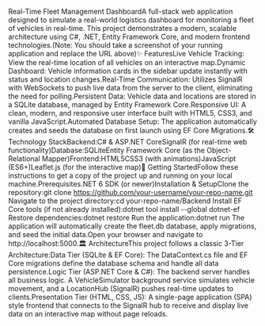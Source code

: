 Real-Time Fleet Management DashboardA full-stack web application designed to simulate a real-world logistics dashboard for monitoring a fleet of vehicles in real-time. This project demonstrates a modern, scalable architecture using C#, .NET, Entity Framework Core, and modern frontend technologies.(Note: You should take a screenshot of your running application and replace the URL above)✨ FeaturesLive Vehicle Tracking: View the real-time location of all vehicles on an interactive map.Dynamic Dashboard: Vehicle information cards in the sidebar update instantly with status and location changes.Real-Time Communication: Utilizes SignalR with WebSockets to push live data from the server to the client, eliminating the need for polling.Persistent Data: Vehicle data and locations are stored in a SQLite database, managed by Entity Framework Core.Responsive UI: A clean, modern, and responsive user interface built with HTML5, CSS3, and vanilla JavaScript.Automated Database Setup: The application automatically creates and seeds the database on first launch using EF Core Migrations.🛠️ Technology StackBackend:C# & ASP.NET CoreSignalR (for real-time web functionality)Database:SQLiteEntity Framework Core (as the Object-Relational Mapper)Frontend:HTML5CSS3 (with animations)JavaScript (ES6+)Leaflet.js (for the interactive map)🚀 Getting StartedFollow these instructions to get a copy of the project up and running on your local machine.Prerequisites.NET 6 SDK (or newer)Installation & SetupClone the repository:git clone https://github.com/your-username/your-repo-name.git
Navigate to the project directory:cd your-repo-name/Backend
Install EF Core tools (if not already installed):dotnet tool install --global dotnet-ef
Restore dependencies:dotnet restore
Run the application:dotnet run
The application will automatically create the fleet.db database, apply migrations, and seed the initial data.Open your browser and navigate to http://localhost:5000.🏛️ ArchitectureThis project follows a classic 3-Tier Architecture:Data Tier (SQLite & EF Core): The DataContext.cs file and EF Core migrations define the database schema and handle all data persistence.Logic Tier (ASP.NET Core & C#): The backend server handles all business logic. A VehicleSimulator background service simulates vehicle movement, and a LocationHub (SignalR) pushes real-time updates to clients.Presentation Tier (HTML, CSS, JS): A single-page application (SPA) style frontend that connects to the SignalR hub to receive and display live data on an interactive map without page reloads.